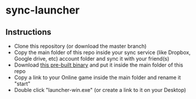 # sync-launcher
## Instructions
* Clone this repository (or download the master branch)
* Copy the main folder of this repo inside your sync service (like Dropbox, Google drive, etc) account folder and sync it with your friend(s)
* Download [this pre-built binary](https://github.com/sprintingkiwi/sync-launcher/releases/download/1.0/launcher-win.exe) and put it inside the main folder of this repo
* Copy a link to your Online game inside the main folder and rename it "start"
* Double click "launcher-win.exe" (or create a link to it on your Desktop)
